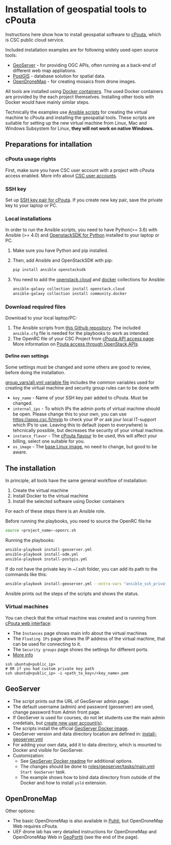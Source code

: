 # Installation of geospatial tools to cPouta

Instructions here show how to install geospatial software to [cPouta](https://docs.csc.fi/cloud/pouta/), which is CSC public cloud service. 

Included installation examples are for following widely used open source tools:
* [GeoServer](https://geoserver.org/) - for providing OGC APIs, often running as a back-end of different web map appliations.
* [PostGIS](https://postgis.net/) - database solution for spatial data.
* [OpenDroneMap](https://www.opendronemap.org/) - for creating mosaics from drone images.

All tools are installed using [Docker containers](https://www.docker.com/). The used Docker containers are provided by the each project themselves. Installing other tools with Docker would have mainly similar steps.

Technically the examples use [Ansible scripts](https://www.ansible.com/) for creating the virtual machine to cPouta and installing the geospatial tools. These scripts are suitable for setting up the new virtual machine from Linux, Mac and Windows Subsystem for Linux, **they will not work on native Windows.**

## Preparations for intallation

### cPouta usage rights
First, make sure you have CSC user account with a project with cPouta access enabled. More info about [CSC user accounts](https://docs.csc.fi/accounts/).

### SSH key 
Set up [SSH key pair for cPouta](https://docs.csc.fi/cloud/pouta/launch-vm-from-web-gui/#setting-up-ssh-keys). If you create new key pair, save the private key to your laptop or PC.

### Local installations
In order to run the Ansible scripts, you need to have Python(>= 3.6) with Ansible (>= 4.0)  and [OpenstackSDK for Python](https://pypi.org/project/openstacksdk/) installed to your laptop or PC. 

1. Make sure you have Python and pip installed.
1. Then, add Ansible and OpenStackSDK with pip:
   
   ```bash
   pip install ansible openstacksdk
   ```
2. You need to add the [openstack.cloud](https://docs.ansible.com/ansible/latest/collections/openstack/cloud/index.html) and [docker](https://docs.ansible.com/ansible/latest/collections/community/docker/index.html) collections for Ansible:
   
   ```bash
   ansible-galaxy collection install openstack.cloud
   ansible-galaxy collection install community.docker
   ```
   
### Download required files 

Download to your local laptop/PC:
1. The Ansible scripts from [this Github repository](https://github.com/csc-training/geocomputing?tab=readme-ov-file#download). The included `ansible.cfg` file is needed for the playbooks to work as intended.
2. The OpenRC file of your CSC Project from [cPouta API access page](https://pouta.csc.fi/dashboard/project/api_access/). More information on [Pouta access through OpenStack APIs](https://docs.csc.fi/cloud/pouta/api-access/)


#### Define own settings

Some settings must be changed and some others are good to review, before doing the installation.

[group_vars/all.yml variable file](group_vars/all.yml) includes the common variables used for creating the virtual machine and security group rules can to be done with

* `key_name` - Name of your SSH key pair added to cPouta. Must be changed.
* `internal_ips` - To which IPs the admin ports of virtual machine should be open. Please change this to your own, you can use https://apps.csc.fi/myip to check your IP or ask jour local IT-support which IPs to use. Leaving this to default (open to everywhere) is tehcnically possible, but decreases the security of your virtual machine.
* `instance_flavor` - The [cPouta flavour](https://docs.csc.fi/cloud/pouta/vm-flavors-and-billing/#cpouta-flavors) to be used, this will affect your billing, select one suitable for you.
* `os_image` - The [base Linux image](https://docs.csc.fi/cloud/pouta/images/), no need to change, but good to be aware.

  
## The installation

In principle, all tools have the same general workflow of installation:
1. Create the virtual machine
2. Install Docker to the virtual machine
3. Install the selected software using Docker containers

For each of these steps there is an Ansible role.

Before running the playbooks, you need to source the OpenRC file:he 

```bash
source <project_name>-openrc.sh
```

Running the playbooks:

```bash
ansible-playbook install-geoserver.yml
ansible-playbook install-odm.yml
ansible-playbook install-postgis.yml
```

If do not have the private key in ~/.ssh folder, you can add its path to the commands like this:
```bash
ansible-playbook install-geoserver.yml --extra-vars "ansible_ssh_private_key_file=<path_to_key>/<key_name>.pem"
```
Ansible prints out the steps of the scripts and shows the status.

### Virtual machines
You can check that the virtual machine was created and is running from [cPouta web interface](https://pouta.csc.fi/):
   * The `Instances` page shows main info about the virtual machines
   * The `Floating IPs` page shows the IP address of the virtual machine, that can be used for connecting to it.
   * The `Security groups` page shows the settings for different ports.
   * [More info](https://docs.csc.fi/cloud/pouta/connecting-to-vm/)
     
```
ssh ubuntu@<public_ip> 
# OR if you had custom private key path
ssh ubuntu@<public_ip> -i <path_to_key>/<key_name>.pem
```
## GeoServer
* The script prints out the URL of GeoServer admin page.
* The default username (admin) and password (geoserver) are used, change password from Admin front page.
* If GeoServer is used for courses, do not let students use the main admin credetials, but [create new user account(s)](https://docs.geoserver.org/latest/en/user/security/webadmin/ugr.html#add-user).
* The scripts install the official [GeoServer Docker image](https://docs.geoserver.org/latest/en/user/installation/docker.html). 
* GeoServer version and data directory location are defined in: [install-geoserver.yml](install-geoserver.yml)
* For adding your own data, add it to data directory, which is mounted to Docker and visible for GeoServer.
* Customization:
   * See [GeoServer Docker readme](https://github.com/geoserver/docker/blob/master/README.md) for additional options.
   * The changes should be done to [roles/geoserver/tasks/main.yml](roles/geoserver/tasks/main.yml) `Start GeoServer` task.
   * The example shows how to bind data directory from outside of the Docker and how to install `ysld` extension.

## OpenDroneMap

Other options: 
* The basic OpenDroneMap is also available in [Puhti](https://docs.csc.fi/apps/opendronemap/), but OpenDroneMap Web requires cPouta. 
* UEF drone lab has very detailed instructions for OpenDroneMap and OpenDroneMap Web in [GeoPortti](https://www.geoportti.fi/tools/instruments/) (see the end of the page).
